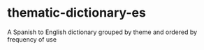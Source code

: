 # thematic-dictionary-es
A Spanish to English dictionary grouped by theme and ordered by frequency of use
